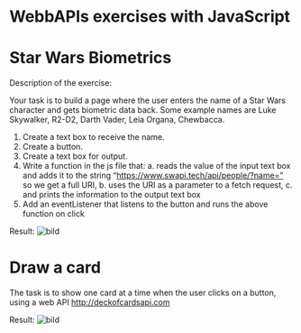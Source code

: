 # WebbAPIs exercises with JavaScript

# Star Wars Biometrics
Description of the exercise:

Your task is to build a page where the user enters the name of a Star Wars character and gets biometric data back. Some example names are Luke Skywalker, R2-D2, Darth Vader, Leia Organa, Chewbacca.
1. Create a text box to receive the name.
2. Create a button.
3. Create a text box for output.
4. Write a function in the js file that: 
  a. reads the value of the input text box and adds it to the string “https://www.swapi.tech/api/people/?name=” so we get a full URI, 
  b. uses the URI as a parameter to a fetch request, 
  c. and prints the information to the output text box
5. Add an eventListener that listens to the button and runs the above function on click

Result:
![bild](https://user-images.githubusercontent.com/116891646/227738328-e01dccf6-364e-4122-8298-2f3c819405e8.png)

# Draw a card
The task is to show one card at a time when the user clicks on a button, using a web API http://deckofcardsapi.com

Result:
![bild](https://user-images.githubusercontent.com/116891646/227743262-04ed3545-5b94-4ae7-bb03-8211fe987856.png)

